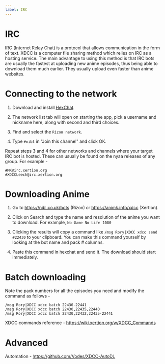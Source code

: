 ```yaml
---
label: IRC
---
```


# IRC

IRC (Internet Relay Chat) is a protocol that allows communication in the form of text. XDCC is a computer file sharing method which relies on IRC as a hosting service. The main advantage to using this method is that IRC bots are usually the fastest at uploading new anime episodes, thus being able to download them much earlier. They usually upload even faster than anime websites.

# Connecting to the network

1. Download and install [HexChat](https://hexchat.github.io/).

2. The network list tab will open on starting the app, pick a username and nickname here, along with second and third choices.

3. Find and select the `Rizon network`.

4. Type `#nibl` in "Join this channel" and click OK.

Repeat steps 3 and 4 for other networks and channels where your target IRC bot is hosted. These can usually be found on the nyaa releases of any group. For example -

```
#MK@irc.xertion.org
#XDCCLeech@irc.xertion.org
```

# Downloading Anime

1. Go to https://nibl.co.uk/bots (Rizon) or https://animk.info/xdcc (Xertion).

2. Click on Search and type the name and resolution of the anime you want to download. For example, `No Game No Life 1080`

3. Clicking the results will copy a command like `/msg Rory|XDCC xdcc send #22430` to your clipboard. You can make this command yourself by looking at the bot name and pack # columns.

4. Paste this command in hexchat and send it. The download should start immediately.

# Batch downloading

Note the pack numbers for all the episodes you need and modify the command as follows -

```
/msg Rory|XDCC xdcc batch 22430-22441
/msg Rory|XDCC xdcc batch 22430,22435,22440
/msg Rory|XDCC xdcc batch 22430,22432,22435-22441
```

XDCC commands reference - https://wiki.xertion.org/w/XDCC_Commands

# Advanced

Automation - https://github.com/Vodes/XDCC-AutoDL
